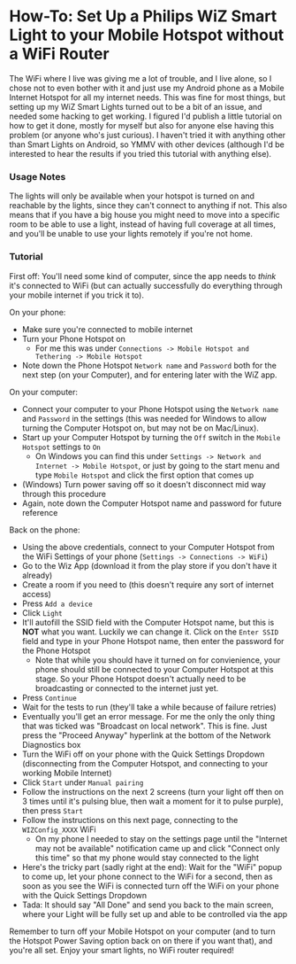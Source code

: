# How-To: Set Up a Philips WiZ Smart Light to your Mobile Hotspot without a WiFi Router

The WiFi where I live was giving me a lot of trouble, and I live alone, so I chose not to even bother with it and just use my Android phone as a Mobile Internet Hotspot for all my internet needs. This was fine for most things, but setting up my WiZ Smart Lights turned out to be a bit of an issue, and needed some hacking to get working. I figured I'd publish a little tutorial on how to get it done, mostly for myself but also for anyone else having this problem (or anyone who's just curious). I haven't tried it with anything other than Smart Lights on Android, so YMMV with other devices (although I'd be interested to hear the results if you tried this tutorial with anything else).

### Usage Notes
The lights will only be available when your hotspot is turned on and reachable by the lights, since they can't connect to anything if not. This also means that if you have a big house you might need to move into a specific room to be able to use a light, instead of having full coverage at all times, and you'll be unable to use your lights remotely if you're not home.

### Tutorial
First off: You'll need some kind of computer, since the app needs to _think_ it's connected to WiFi (but can actually successfully do everything through your mobile internet if you trick it to).

On your phone:
* Make sure you're connected to mobile internet
* Turn your Phone Hotspot on 
	* For me this was under `Connections -> Mobile Hotspot and Tethering -> Mobile Hotspot`
* Note down the Phone Hotspot `Network name` and `Password` both for the next step (on your Computer), and for entering later with the WiZ app.

On your computer: 
* Connect your computer to your Phone Hotspot using the `Network name` and `Password` in the settings (this was needed for Windows to allow turning the Computer Hotspot on, but may not be on Mac/Linux).
* Start up your Computer Hotspot by turning the `Off` switch in the `Mobile Hotspot` settings to `On`
	* On Windows you can find this under `Settings -> Network and Internet -> Mobile Hotspot`, or just by going to the start menu and type `Mobile Hotspot` and click the first option that comes up
* (Windows) Turn power saving off so it doesn't disconnect mid way through this procedure
* Again, note down the Computer Hotspot name and password for future reference

Back on the phone:
* Using the above credentials, connect to your Computer Hotspot from the WiFi Settings of your phone (`Settings -> Connections -> WiFi`)
* Go to the Wiz App (download it from the play store if you don't have it already)
* Create a room if you need to (this doesn't require any sort of internet access)
* Press `Add a device`
* Click `Light`
* It'll autofill the SSID field with the Computer Hotspot name, but this is **NOT** what you want. Luckily we can change it. Click on the `Enter SSID` field and type in your Phone Hotspot name, then enter the password for the Phone Hotspot
	* Note that while you should have it turned on for convienience, your phone should still be connected to your Computer Hotspot at this stage. So your Phone Hotspot doesn't actually need to be broadcasting or connected to the internet just yet.
* Press `Continue`
* Wait for the tests to run (they'll take a while because of failure retries)
* Eventually you'll get an error message. For me the only the only thing that was ticked was "Broadcast on local network". This is fine. Just press the "Proceed Anyway" hyperlink at the bottom of the Network Diagnostics box
* Turn the WiFi off on your phone with the Quick Settings Dropdown (disconnecting from the Computer Hotspot, and connecting to your working Mobile Internet)
* Click `Start` under `Manual pairing`
* Follow the instructions on the next 2 screens (turn your light off then on 3 times until it's pulsing blue, then wait a moment for it to pulse purple), then press `Start` 
* Follow the instructions on this next page, connecting to the `WIZConfig_XXXX` WiFi
	* On my phone I needed to stay on the settings page until the "Internet may not be available" notification came up and click "Connect only this time" so that my phone would stay connected to the light
* Here's the tricky part (sadly right at the end): Wait for the "WiFi" popup to come up, let your phone connect to the WiFi for a second, then as soon as you see the WiFi is connected turn off the WiFi on your phone with the Quick Settings Dropdown
* Tada: It should say "All Done" and send you back to the main screen, where your Light will be fully set up and able to be controlled via the app

Remember to turn off your Mobile Hotspot on your computer (and to turn the Hotspot Power Saving option back on on there if you want that), and you're all set. Enjoy your smart lights, no WiFi router required!
